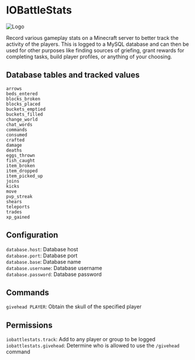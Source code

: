 # IOBattleStats

![Logo](https://www.interordi.com/images/plugins/iobattlestats-96.png)

Record various gameplay stats on a Minecraft server to better track the activity of the players. This is logged to a MySQL database and can then be used for other purposes like finding sources of griefing, grant rewards for completing tasks, build player profiles, or anything of your choosing.


## Database tables and tracked values

`arrows`  
`beds_entered`  
`blocks_broken`  
`blocks_placed`  
`buckets_emptied`  
`buckets_filled`  
`change_world`  
`chat_words`  
`commands`  
`consumed`  
`crafted`  
`damage`  
`deaths`  
`eggs_thrown`  
`fish_caught`  
`item_broken`  
`item_dropped`  
`item_picked_up`  
`joins`  
`kicks`  
`move`  
`pvp_streak`  
`shears`  
`teleports`  
`trades`  
`xp_gained`  


## Configuration

`database.host`: Database host  
`database.port`: Database port  
`database.base`: Database name  
`database.username`: Database username  
`database.password`: Database password  


## Commands

`givehead PLAYER`: Obtain the skull of the specified player


## Permissions

`iobattlestats.track`: Add to any player or group to be logged  
`iobattlestats.givehead`: Determine who is allowed to use the `/givehead` command  
